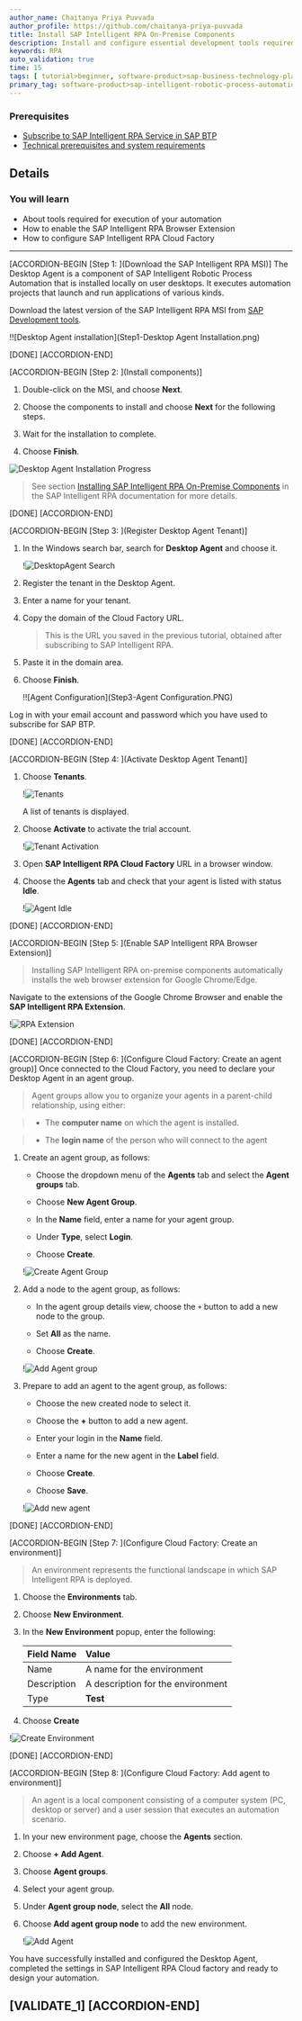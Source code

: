 ```yaml
---
author_name: Chaitanya Priya Puvvada
author_profile: https://github.com/chaitanya-priya-puvvada
title: Install SAP Intelligent RPA On-Premise Components
description: Install and configure essential development tools required to set up and execute an automation.
keywords: RPA
auto_validation: true
time: 15
tags: [ tutorial>beginner, software-product>sap-business-technology-platform]
primary_tag: software-product>sap-intelligent-robotic-process-automation
---
```


### Prerequisites
- [Subscribe to SAP Intelligent RPA Service in SAP BTP](irpa-setup-1-booster-subscription)
- [Technical prerequisites and system requirements](https://help.sap.com/viewer/6b9c8e86a0be43539b670de962834562/Cloud/en-US/0061438816a34fa78b77c99852318c70.html)

## Details
### You will learn
- About tools required for execution of your automation
- How to enable the SAP Intelligent RPA Browser Extension
- How to configure SAP Intelligent RPA Cloud Factory
---

[ACCORDION-BEGIN [Step 1: ](Download the SAP Intelligent RPA MSI)]
The Desktop Agent is a component of SAP Intelligent Robotic Process Automation that is installed locally on user desktops. It executes automation projects that launch and run applications of various kinds.

Download the latest version of the SAP Intelligent RPA MSI from [SAP Development tools](https://tools.hana.ondemand.com/#cloud).

!![Desktop Agent installation](Step1-Desktop Agent Installation.png)

[DONE]
[ACCORDION-END]

[ACCORDION-BEGIN [Step 2: ](Install components)]
1. Double-click on the MSI, and choose **Next**.

2. Choose the components to install and choose **Next** for the following steps.

3. Wait for the installation to complete.

4. Choose **Finish**.

  ![Desktop Agent Installation Progress](Step2-AgentInstallationProgress.png)

> See section [Installing SAP Intelligent RPA On-Premise Components](https://help.sap.com/viewer/6b9c8e86a0be43539b670de962834562/Cloud/en-US/c76545a9a5d1496db5d28039908cb28a.html) in the SAP Intelligent RPA documentation for more details.

[DONE]
[ACCORDION-END]

[ACCORDION-BEGIN [Step 3: ](Register Desktop Agent Tenant)]
1. In the Windows search bar, search for **Desktop Agent** and choose it.

    !![DesktopAgent Search](Step3-AgentSearch.PNG)

2. Register the tenant in the Desktop Agent.

3. Enter a name for your tenant.

4. Copy the domain of the Cloud Factory URL.

    > This is the URL you saved in the previous tutorial, obtained after subscribing to SAP Intelligent RPA.

4. Paste it in the domain area.

5. Choose **Finish**.

   !![Agent Configuration](Step3-Agent Configuration.PNG)

Log in with your email account and password which you have used to subscribe for SAP BTP.

[DONE]
[ACCORDION-END]

[ACCORDION-BEGIN [Step 4: ](Activate Desktop Agent Tenant)]
1. Choose **Tenants**.

    !![Tenants](Step4-Tenants.png)

    A list of tenants is displayed.

2. Choose **Activate** to activate the trial account.

    !![Tenant Activation](Step4-TenantActivation.png)

3. Open **SAP Intelligent RPA Cloud Factory** URL in a browser window.

4. Choose the **Agents** tab and check that your agent is listed with status **Idle**.

    !![Agent Idle](AgentIdle.png)

[DONE]
[ACCORDION-END]

[ACCORDION-BEGIN [Step 5: ](Enable SAP Intelligent RPA Browser Extension)]
> Installing SAP Intelligent RPA on-premise components automatically installs the web browser extension for Google Chrome/Edge.

Navigate to the extensions of the Google Chrome Browser and enable the **SAP Intelligent RPA Extension**.

  !![RPA Extension](Step6-RPABrowserExtension.png)

[DONE]
[ACCORDION-END]

[ACCORDION-BEGIN [Step 6: ](Configure Cloud Factory: Create an agent group)]
Once connected to the Cloud Factory, you need to declare your Desktop Agent in an agent group.

> Agent groups allow you to organize your agents in a parent-child relationship, using either:

>- The **computer name** on which the agent is installed.

>- The **login name** of the person who will connect to the agent


1. Create an agent group, as follows:

    - Choose the dropdown menu of the **Agents** tab and select the **Agent groups** tab.

    - Choose **New Agent Group**.

    - In the **Name** field, enter a name for your agent group.

    - Under **Type**, select **Login**.

    - Choose **Create**.

    !![Create Agent Group](Step5-create-agentgroup.png)

2. Add a node to the agent group, as follows:

    - In the agent group details view, choose the `+` button to add a new node to the group.

    - Set **All** as the name.

    - Choose **Create**.

    !![Add Agent group](step5-add-node-group.png)

3. Prepare to add an agent to the agent group, as follows:

    - Choose the new created node to select it.

    - Choose the **+** button to add a new agent.

    - Enter your login in the **Name** field.

    - Enter a name for the new agent in the **Label** field.

    - Choose **Create**.

    - Choose **Save**.

    !![Add new agent](step5-add-new-agent.png)

[DONE]
[ACCORDION-END]

[ACCORDION-BEGIN [Step 7: ](Configure Cloud Factory: Create an environment)]
> An environment represents the functional landscape in which SAP Intelligent RPA is deployed.

1. Choose the **Environments** tab.

2. Choose **New Environment**.

3. In the **New Environment** popup, enter the following:

    |  Field Name     | Value
    |  :------------- | :-------------
    |  Name           | A name for the environment
    |  Description    | A description for the environment
    |  Type          | **Test**

6. Choose **Create**

  !![Create Environment](step5-create-environment.png)

[DONE]
[ACCORDION-END]

[ACCORDION-BEGIN [Step 8: ](Configure Cloud Factory: Add agent to environment)]
> An agent is a local component consisting of a computer system (PC, desktop or server) and a user session that executes an automation scenario.

1. In your new environment page, choose the **Agents** section.

2. Choose **+ Add Agent**.

3. Choose **Agent groups**.

4. Select your agent group.

5. Under **Agent group node**, select the **All** node.

6. Choose **Add agent group node** to add the new environment.

    !![Add Agent](step5-add-agent.png)

You have successfully installed and configured the Desktop Agent, completed the settings in SAP Intelligent RPA Cloud factory and ready to design your automation.

[VALIDATE_1]
[ACCORDION-END]
---
